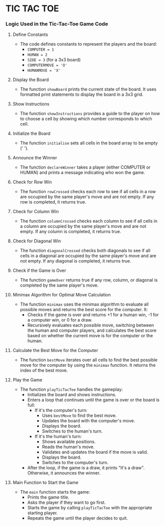 # TIC TAC TOE
### Logic Used in the Tic-Tac-Toe Game Code
1. Define Constants
   - The code defines constants to represent the players and the board:
     - `COMPUTER = 1` 
     - `HUMAN = 2`
     - `SIDE = 3` (for a 3x3 board)
     - `COMPUTERMOVE = 'O'` 
     - `HUMANMOVE = 'X'`

2. Display the Board
   - The function `showBoard` prints the current state of the board. It uses formatted print statements to display the board in a 3x3 grid.

3. Show Instructions
   - The function `showInstructions` provides a guide to the player on how to choose a cell by showing which number corresponds to which cell.

4. Initialize the Board
   - The function `initialise` sets all cells in the board array to be empty (' ').

5. Announce the Winner
   - The function `declareWinner` takes a player (either COMPUTER or HUMAN) and prints a message indicating who won the game.

6. Check for Row Win
   - The function `rowCrossed` checks each row to see if all cells in a row are occupied by the same player's move and are not empty. If any row is completed, it returns true.

7. Check for Column Win
   - The function `columnCrossed` checks each column to see if all cells in a column are occupied by the same player's move and are not empty. If any column is completed, it returns true.

8. Check for Diagonal Win
   - The function `diagonalCrossed` checks both diagonals to see if all cells in a diagonal are occupied by the same player's move and are not empty. If any diagonal is completed, it returns true.

9. Check if the Game is Over
   - The function `gameOver` returns true if any row, column, or diagonal is completed by the same player's move.

10. Minimax Algorithm for Optimal Move Calculation
    - The function `minimax` uses the minimax algorithm to evaluate all possible moves and returns the best score for the computer. It:
      - Checks if the game is over and returns +1 for a human win, -1 for a computer win, or 0 for a draw.
      - Recursively evaluates each possible move, switching between the human and computer players, and calculates the best score based on whether the current move is for the computer or the human.

11. Calculate the Best Move for the Computer
    - The function `bestMove` iterates over all cells to find the best possible move for the computer by using the `minimax` function. It returns the index of the best move.

12. Play the Game
    - The function `playTicTacToe` handles the gameplay:
      - Initializes the board and shows instructions.
      - Enters a loop that continues until the game is over or the board is full:
        - If it's the computer's turn:
          - Uses `bestMove` to find the best move.
          - Updates the board with the computer's move.
          - Displays the board.
          - Switches to the human's turn.
        - If it's the human's turn:
          - Shows available positions.
          - Reads the human's move.
          - Validates and updates the board if the move is valid.
          - Displays the board.
          - Switches to the computer's turn.
      - After the loop, if the game is a draw, it prints "It's a draw". Otherwise, it announces the winner.

13. Main Function to Start the Game
    - The `main` function starts the game:
      - Prints the game title.
      - Asks the player if they want to go first.
      - Starts the game by calling `playTicTacToe` with the appropriate starting player.
      - Repeats the game until the player decides to quit.

